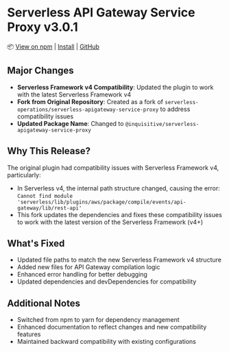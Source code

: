 # Serverless API Gateway Service Proxy v3.0.1

📦 [View on npm](https://www.npmjs.com/package/@inquisitive/serverless-apigateway-service-proxy/v/3.0.1) | [Install](https://www.npmjs.com/package/@inquisitive/serverless-apigateway-service-proxy) | [GitHub](https://github.com/crespowang/serverless-apigateway-service-proxy)

## Major Changes

- **Serverless Framework v4 Compatibility**: Updated the plugin to work with the latest Serverless Framework v4
- **Fork from Original Repository**: Created as a fork of `serverless-operations/serverless-apigateway-service-proxy` to address compatibility issues
- **Updated Package Name**: Changed to `@inquisitive/serverless-apigateway-service-proxy`

## Why This Release?

The original plugin had compatibility issues with Serverless Framework v4, particularly:

- In Serverless v4, the internal path structure changed, causing the error: `Cannot find module 'serverless/lib/plugins/aws/package/compile/events/api-gateway/lib/rest-api'`
- This fork updates the dependencies and fixes these compatibility issues to work with the latest version of the Serverless Framework (v4+)

## What's Fixed

- Updated file paths to match the new Serverless Framework v4 structure
- Added new files for API Gateway compilation logic
- Enhanced error handling for better debugging
- Updated dependencies and devDependencies for compatibility

## Additional Notes

- Switched from npm to yarn for dependency management
- Enhanced documentation to reflect changes and new compatibility features
- Maintained backward compatibility with existing configurations
